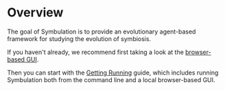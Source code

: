 # Overview

The goal of Symbulation is to provide an evolutionary agent-based framework for studying the evolution of symbiosis.

If you haven't already, we recommend first taking a look at the [browser-based GUI](https://anyaevostinar.github.io/SymbulationEmp/web/symbulation.html).

Then you can start with the [Getting Running](docs/QuickStartGuides/1-GettingRunning) guide, which includes running Symbulation both from the command line and a local browser-based GUI.